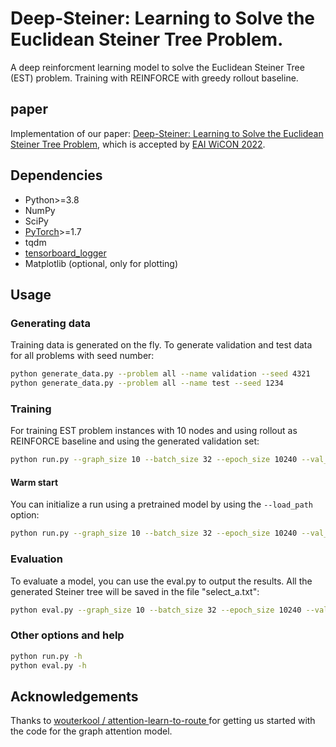 # Deep-Steiner: Learning to Solve the Euclidean Steiner Tree Problem.

A deep reinforcment learning model to solve the Euclidean Steiner Tree (EST) problem. Training with REINFORCE with greedy rollout baseline.

## paper
Implementation of our paper: [Deep-Steiner: Learning to Solve the Euclidean Steiner Tree Problem](https://arxiv.org/abs/2209.09983), which is accepted by [EAI WiCON 2022](https://wicon.eai-conferences.org/2022/).

## Dependencies

* Python>=3.8
* NumPy
* SciPy
* [PyTorch](http://pytorch.org/)>=1.7
* tqdm
* [tensorboard_logger](https://github.com/TeamHG-Memex/tensorboard_logger)
* Matplotlib (optional, only for plotting)



## Usage

### Generating data

Training data is generated on the fly. To generate validation and test data for all problems with seed number:
```bash
python generate_data.py --problem all --name validation --seed 4321
python generate_data.py --problem all --name test --seed 1234
```

### Training

For training EST problem instances with 10 nodes and using rollout as REINFORCE baseline and using the generated validation set:
```bash
python run.py --graph_size 10 --batch_size 32 --epoch_size 10240 --val_size 10000 --eval_batch_size 10 --baseline rollout --run_name 'est10' --n_epochs 100 --lr_model 0.00000001 --seed 1111 --embedding_dim 128 --hidden_dim 128 --n_encode_layers 5
```

#### Warm start
You can initialize a run using a pretrained model by using the `--load_path` option:
```bash
python run.py --graph_size 10 --batch_size 32 --epoch_size 10240 --val_size 10000 --eval_batch_size 10 --baseline rollout --run_name 'est10' --n_epochs 100 --lr_model 0.00000001 --seed 1111 --embedding_dim 128 --hidden_dim 128 --n_encode_layers 5 --load_path /content/drive/MyDrive/attention_completeV3.0.1/outputs/tsp_10/arc9/epoch-80.pt
```

### Evaluation
To evaluate a model, you can use the eval.py to output the results. All the generated Steiner tree will be saved in the file "select_a.txt":
```bash
python eval.py --graph_size 10 --batch_size 32 --epoch_size 10240 --val_size 10000 --eval_batch_size 10 --baseline rollout --run_name 'est10' --n_epochs 100 --lr_model 0.00000001 --seed 1111 --embedding_dim 128 --hidden_dim 128 --n_encode_layers 5 --load_path /content/drive/MyDrive/attention_completeV3.0.1/outputs/tsp_10/arc9/epoch-80.pt
```

### Other options and help
```bash
python run.py -h
python eval.py -h
```


## Acknowledgements
Thanks to [ wouterkool / attention-learn-to-route ](https://github.com/wouterkool/attention-learn-to-route#attention-learn-to-solve-routing-problems) for getting us started with the code for the graph attention model.
